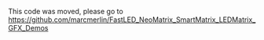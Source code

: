This code was moved, please go to 
https://github.com/marcmerlin/FastLED_NeoMatrix_SmartMatrix_LEDMatrix_GFX_Demos
